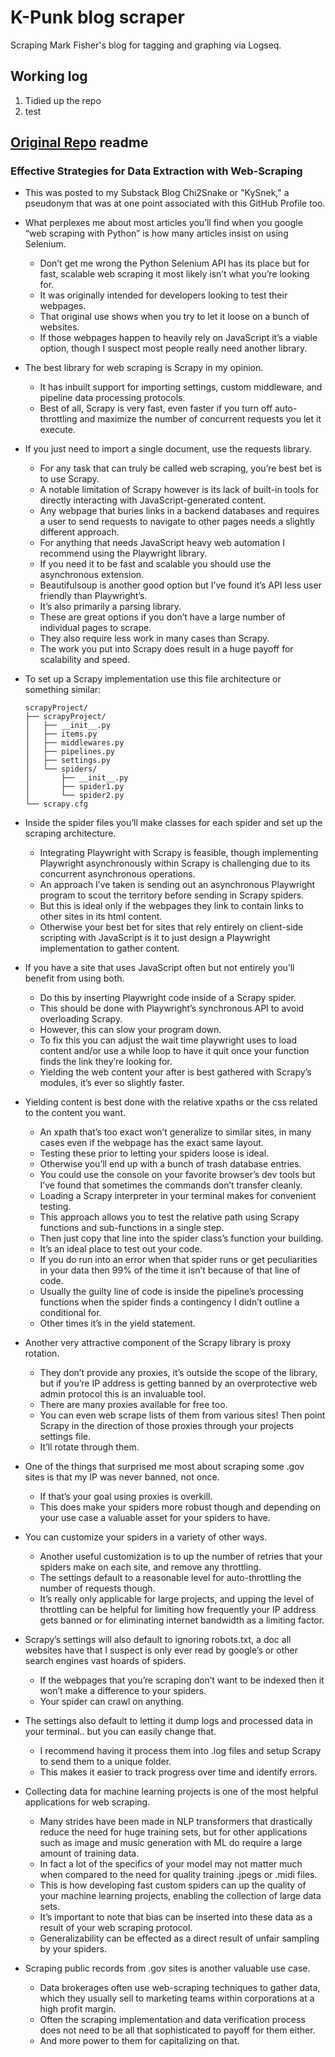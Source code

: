 # K-Punk blog scraper

Scraping Mark Fisher's blog for tagging and graphing via Logseq.

## Working log

1. Tidied up the repo
2. test

## [Original Repo](https://github.com/Connor-Scott/WordPress_blog_scraper) readme

### Effective Strategies for Data Extraction with Web-Scraping

- This was posted to my Substack Blog Chi2Snake or "KySnek," a pseudonym that was at one point associated with this GitHub Profile too.

- What perplexes me about most articles you’ll find when you google “web scraping with Python” is how many articles insist on using Selenium.
  - Don’t get me wrong the Python Selenium API has its place but for fast, scalable web scraping it most likely isn’t what you’re looking for.
  - It was originally intended for developers looking to test their webpages.
  - That original use shows when you try to let it loose on a bunch of websites.
  - If those webpages happen to heavily rely on JavaScript it’s a viable option, though I suspect most people really need another library.

- The best library for web scraping is Scrapy in my opinion.
  - It has inbuilt support for importing settings, custom middleware, and pipeline data processing protocols.
  - Best of all, Scrapy is very fast, even faster if you turn off auto-throttling and maximize the number of concurrent requests you let it execute.

- If you just need to import a single document, use the requests library.
  - For any task that can truly be called web scraping, you’re best bet is to use Scrapy.
  - A notable limitation of Scrapy however is its lack of built-in tools for directly interacting with JavaScript-generated content.
  - Any webpage that buries links in a backend databases and requires a user to send requests to navigate to other pages needs a slightly different approach.
  - For anything that needs JavaScript heavy web automation I recommend using the Playwright library.
  - If you need it to be fast and scalable you should use the asynchronous extension.
  - Beautifulsoup is another good option but I’ve found it’s API less user friendly than Playwright’s.
  - It’s also primarily a parsing library.
  - These are great options if you don’t have a large number of individual pages to scrape.
  - They also require less work in many cases than Scrapy.
  - The work you put into Scrapy does result in a huge payoff for scalability and speed.

- To set up a Scrapy implementation use this file architecture or something similar:

  ```plaintext
  scrapyProject/
  ├── scrapyProject/
  │   ├── __init__.py
  │   ├── items.py
  │   ├── middlewares.py
  │   ├── pipelines.py
  │   ├── settings.py
  │   └── spiders/
  │       ├── __init__.py
  │       ├── spider1.py
  │       └── spider2.py
  └── scrapy.cfg
  ```

- Inside the spider files you’ll make classes for each spider and set up the scraping architecture.
  - Integrating Playwright with Scrapy is feasible, though implementing Playwright asynchronously within Scrapy is challenging due to its concurrent asynchronous operations.
  - An approach I’ve taken is sending out an asynchronous Playwright program to scout the territory before sending in Scrapy spiders.
  - But this is ideal only if the webpages they link to contain links to other sites in its html content.
  - Otherwise your best bet for sites that rely entirely on client-side scripting with JavaScript is it to just design a Playwright implementation to gather content.

- If you have a site that uses JavaScript often but not entirely you’ll benefit from using both.
  - Do this by inserting Playwright code inside of a Scrapy spider.
  - This should be done with Playwright’s synchronous API to avoid overloading Scrapy.
  - However, this can slow your program down.
  - To fix this you can adjust the wait time playwright uses to load content and/or use a while loop to have it quit once your function finds the link they’re looking for.
  - Yielding the web content your after is best gathered with Scrapy’s modules, it’s ever so slightly faster.

- Yielding content is best done with the relative xpaths or the css related to the content you want.
  - An xpath that’s too exact won’t generalize to similar sites, in many cases even if the webpage has the exact same layout.
  - Testing these prior to letting your spiders loose is ideal.
  - Otherwise you’ll end up with a bunch of trash database entries.
  - You could use the console on your favorite browser’s dev tools but I’ve found that sometimes the commands don’t transfer cleanly.
  - Loading a Scrapy interpreter in your terminal makes for convenient testing.
  - This approach allows you to test the relative path using Scrapy functions and sub-functions in a single step.
  - Then just copy that line into the spider class’s function your building.
  - It’s an ideal place to test out your code.
  - If you do run into an error when that spider runs or get peculiarities in your data then 99% of the time it isn’t because of that line of code.
  - Usually the guilty line of code is inside the pipeline’s processing functions when the spider finds a contingency I didn’t outline a conditional for.
  - Other times it’s in the yield statement.

- Another very attractive component of the Scrapy library is proxy rotation.
  - They don’t provide any proxies, it’s outside the scope of the library, but if you’re IP address is getting banned by an overprotective web admin protocol this is an invaluable tool.
  - There are many proxies available for free too.
  - You can even web scrape lists of them from various sites! Then point Scrapy in the direction of those proxies through your projects settings file.
  - It’ll rotate through them.

- One of the things that surprised me most about scraping some .gov sites is that my IP was never banned, not once.
  - If that’s your goal using proxies is overkill.
  - This does make your spiders more robust though and depending on your use case a valuable asset for your spiders to have.

- You can customize your spiders in a variety of other ways.
  - Another useful customization is to up the number of retries that your spiders make on each site, and remove any throttling.
  - The settings default to a reasonable level for auto-throttling the number of requests though.
  - It’s really only applicable for large projects, and upping the level of throttling can be helpful for limiting how frequently your IP address gets banned or for eliminating internet bandwidth as a limiting factor.

- Scrapy’s settings will also default to ignoring robots.txt, a doc all websites have that I suspect is only ever read by google’s or other search engines vast hoards of spiders.
  - If the webpages that you’re scraping don’t want to be indexed then it won’t make a difference to your spiders.
  - Your spider can crawl on anything.

- The settings also default to letting it dump logs and processed data in your terminal.. but you can easily change that.
  - I recommend having it process them into .log files and setup Scrapy to send them to a unique folder.
  - This makes it easier to track progress over time and identify errors.

- Collecting data for machine learning projects is one of the most helpful applications for web scraping.
  - Many strides have been made in NLP transformers that drastically reduce the need for huge training sets, but for other applications such as image and music generation with ML do require a large amount of training data.
  - In fact a lot of the specifics of your model may not matter much when compared to the need for quality training .jpegs or .midi files.
  - This is how developing fast custom spiders can up the quality of your machine learning projects, enabling the collection of large data sets.
  - It’s important to note that bias can be inserted into these data as a result of your web scraping protocol.
  - Generalizability can be effected as a direct result of unfair sampling by your spiders.

- Scraping public records from .gov sites is another valuable use case.
  - Data brokerages often use web-scraping techniques to gather data, which they usually sell to marketing teams within corporations at a high profit margin.
  - Often the scraping implementation and data verification process does not need to be all that sophisticated to payoff for them either.
  - And more power to them for capitalizing on that.

